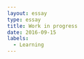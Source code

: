 ```yaml
---
layout: essay
type: essay
title: Work in progress
date: 2016-09-15
labels:
  - Learning
---
```

